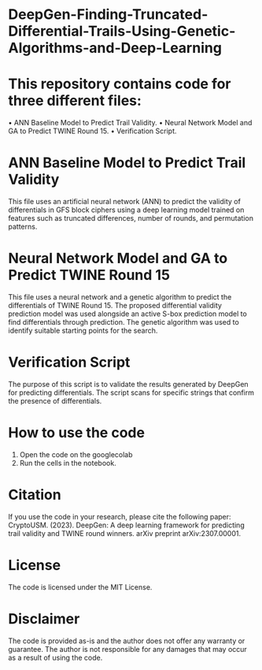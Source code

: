 # DeepGen-Finding-Truncated-Differential-Trails-Using-Genetic-Algorithms-and-Deep-Learning
# This repository contains code for three different files:
  •	ANN Baseline Model to Predict Trail Validity.
  •	Neural Network Model and GA to Predict TWINE Round 15.
  •	Verification Script.
# ANN Baseline Model to Predict Trail Validity
  This file uses an artificial neural network (ANN) to predict the validity of differentials in GFS block ciphers using a deep learning model trained on features such as truncated differences, number of rounds, and permutation patterns.
# Neural Network Model and GA to Predict TWINE Round 15
  This file uses a neural network and a genetic algorithm to predict the differentials of TWINE Round 15. The proposed differential validity prediction model was used alongside an active S-box prediction model to find differentials through prediction. The genetic algorithm was used to identify suitable starting points for the search.
# Verification Script
  The purpose of this script is to validate the results generated by DeepGen for predicting differentials. The script scans for specific strings that confirm the presence of differentials.
# How to use the code
  1.  Open the code on the googlecolab
  2.	Run the cells in the notebook.
# Citation
  If you use the code in your research, please cite the following paper:
  CryptoUSM. (2023). DeepGen: A deep learning framework for predicting trail validity and TWINE round winners. arXiv preprint arXiv:2307.00001.
# License
  The code is licensed under the MIT License.
# Disclaimer
  The code is provided as-is and the author does not offer any warranty or guarantee. The author is not responsible for any damages that may occur as a result of using the code.
